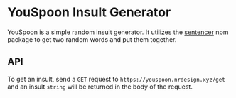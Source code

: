 # YouSpoon Insult Generator
YouSpoon is a simple random insult generator. It utilizes the [sentencer](https://www.npmjs.com/package/sentencer) npm package to get two random words and put them together.

## API
To get an insult, send a `GET` request to `https://youspoon.nrdesign.xyz/get` and an insult `string` will be returned in the body of the request.